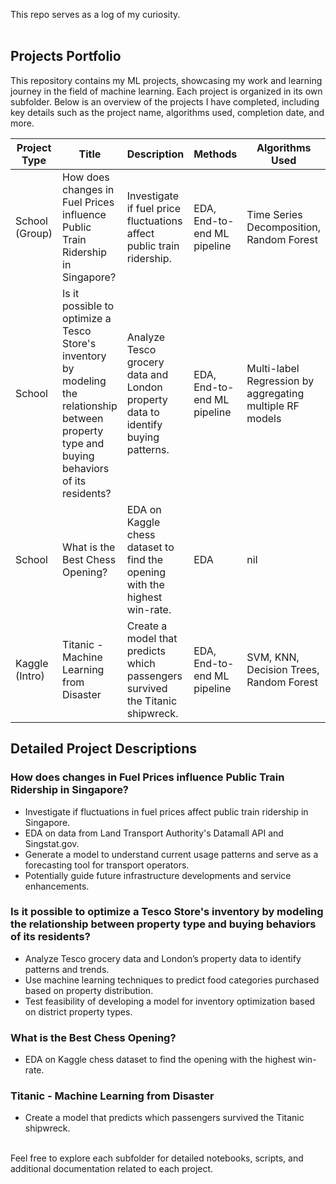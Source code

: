 This repo serves as a log of my curiosity.
<br>
<br>
## Projects Portfolio

This repository contains my ML projects, showcasing my work and learning journey in the field of machine learning. Each project is organized in its own subfolder. Below is an overview of the projects I have completed, including key details such as the project name, algorithms used, completion date, and more.

| Project Type | Title | Description | Methods | Algorithms Used | Status | Completion Date | Key Achievements |
|--------------|-------|-------------|---------|-----------------|--------|-----------------|------------------|
| School (Group) | How does changes in Fuel Prices influence Public Train Ridership in Singapore? | Investigate if fuel price fluctuations affect public train ridership. | EDA, End-to-end ML pipeline | Time Series Decomposition, Random Forest | Completed | Apr 2024 | Grade: A |
| School | Is it possible to optimize a Tesco Store's inventory by modeling the relationship between property type and buying behaviors of its residents? | Analyze Tesco grocery data and London property data to identify buying patterns. | EDA, End-to-end ML pipeline | Multi-label Regression by aggregating multiple RF models | Completed | Mar 2024 | Grade: A |
| School | What is the Best Chess Opening? | EDA on Kaggle chess dataset to find the opening with the highest win-rate. | EDA | nil | Completed | Feb 2024 | Grade: A |
| Kaggle (Intro) | Titanic - Machine Learning from Disaster | Create a model that predicts which passengers survived the Titanic shipwreck. | EDA, End-to-end ML pipeline | SVM, KNN, Decision Trees, Random Forest | Completed | Jan 2024 | Nil, Practice Notebook |

## Detailed Project Descriptions

### How does changes in Fuel Prices influence Public Train Ridership in Singapore?
- Investigate if fluctuations in fuel prices affect public train ridership in Singapore.
- EDA on data from Land Transport Authority's Datamall API and Singstat.gov.
- Generate a model to understand current usage patterns and serve as a forecasting tool for transport operators.
- Potentially guide future infrastructure developments and service enhancements.

### Is it possible to optimize a Tesco Store's inventory by modeling the relationship between property type and buying behaviors of its residents?
- Analyze Tesco grocery data and London’s property data to identify patterns and trends.
- Use machine learning techniques to predict food categories purchased based on property distribution.
- Test feasibility of developing a model for inventory optimization based on district property types.

### What is the Best Chess Opening?
- EDA on Kaggle chess dataset to find the opening with the highest win-rate.

### Titanic - Machine Learning from Disaster
- Create a model that predicts which passengers survived the Titanic shipwreck.


<br>
Feel free to explore each subfolder for detailed notebooks, scripts, and additional documentation related to each project.